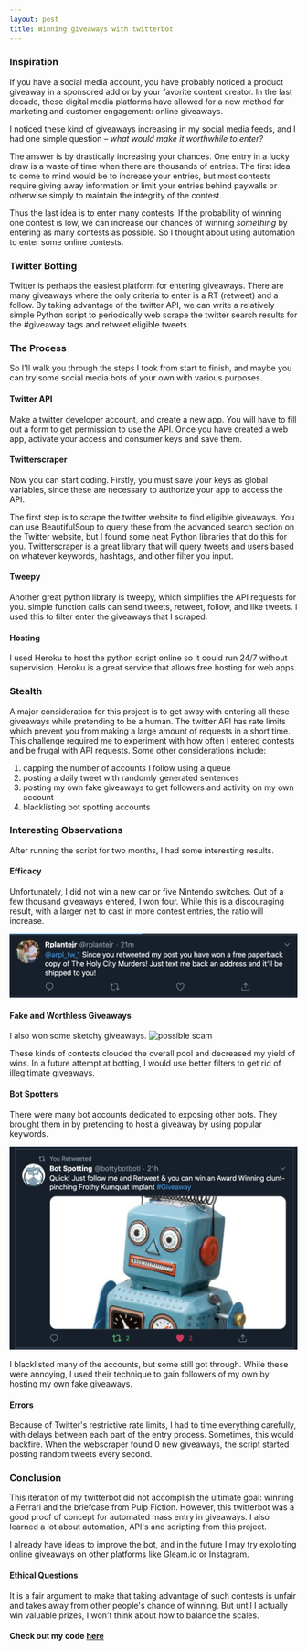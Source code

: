 ```yaml
---
layout: post
title: Winning giveaways with twitterbot
---
```


### Inspiration

If you have a social media account, you have probably noticed a product giveaway in a sponsored add or by your favorite content creator. In the last decade, these digital media platforms have allowed for a new method for marketing and customer engagement: online giveaways.

I noticed these kind of giveaways increasing in my social media feeds, and I had one simple question – _what would make it worthwhile to enter?_

The answer is by drastically increasing your chances. One entry in a lucky draw is a waste of time when there are thousands of entries. The first idea to come to mind would be to increase your entries, but most contests require giving away information or limit your entries behind paywalls or otherwise simply to maintain the integrity of the contest.

Thus the last idea is to enter many contests. If the probability of winning one contest is low, we can increase our chances of winning _something_ by entering as many contests as possible. So I thought about using automation to enter some online contests.

### Twitter Botting

Twitter is perhaps the easiest platform for entering giveaways. There are many giveaways where the only criteria to enter is a RT (retweet) and a follow. By taking advantage of the twitter API, we can write a relatively simple Python script to periodically web scrape the twitter search results for the #giveaway tags and retweet eligible tweets.

### The Process

So I'll walk you through the steps I took from start to finish, and maybe you can try some social media bots of your own with various purposes.

#### Twitter API

Make a twitter developer account, and create a new app. You will have to fill out a form to get permission to use the API. Once you have created a web app, activate your access and consumer keys and save them.

#### Twitterscraper

Now you can start coding. Firstly, you must save your keys as global variables, since these are necessary to authorize your app to access the API.

The first step is to scrape the twitter website to find eligible giveaways. You can use BeautifulSoup to query these from the advanced search section on the Twitter website, but I found some neat Python libraries that do this for you. Twitterscraper is a great library that will query tweets and users based on whatever keywords, hashtags, and other filter you input.

#### Tweepy

Another great python library is tweepy, which simplifies the API requests for you. simple function calls can send tweets, retweet, follow, and like tweets. I used this to filter enter the giveaways that I scraped.

#### Hosting

I used Heroku to host the python script online so it could run 24/7 without supervision. Heroku is a great service that allows free hosting for web apps.

### Stealth

A major consideration for this project is to get away with entering all these giveaways while pretending to be a human. The twitter API has rate limits which prevent you from making a large amount of requests in a short time. This challenge required me to experiment with how often I entered contests and be frugal with API requests. Some other considerations include:
1. capping the number of accounts I follow using a queue
2. posting a daily tweet with randomly generated sentences
3. posting my own fake giveaways to get followers and activity on my own account
4. blacklisting bot spotting accounts

### Interesting Observations

After running the script for two months, I had some interesting results.

#### Efficacy

Unfortunately, I did not win a new car or five Nintendo switches. Out of a few thousand giveaways entered, I won four. While this is a discouraging result, with a larger net to cast in more contest entries, the ratio will increase.

![my first W](/images/first_win.png)


#### Fake and Worthless Giveaways

I also won some sketchy giveaways. ![possible scam](/images/scam_win)

These kinds of contests clouded the overall pool and decreased my yield of wins. In a future attempt at botting, I would use better filters to get rid of illegitimate giveaways.

#### Bot Spotters

There were many bot accounts dedicated to exposing other bots. They brought them in by pretending to host a giveaway by using popular keywords.

![bot spotters](/images/bot_spotting.png)

I blacklisted many of the accounts, but some still got through. While these were annoying, I used their technique to gain followers of my own by hosting my own fake giveaways.


#### Errors

Because of Twitter's restrictive rate limits, I had to time everything carefully, with delays between each part of the entry process. Sometimes, this would backfire. When the webscraper found 0 new giveaways, the script started posting random tweets every second.


### Conclusion

This iteration of my twitterbot did not accomplish the ultimate goal: winning a Ferrari and the briefcase from Pulp Fiction. However, this twitterbot was a good proof of concept for automated mass entry in giveaways. I also learned a lot about automation, API's and scripting from this project.

I already have ideas to improve the bot, and in the future I may try exploiting online giveaways on other platforms like Gleam.io or Instagram.

#### Ethical Questions

It is a fair argument to make that taking advantage of such contests is unfair and takes away from other people's chance of winning. But until I actually win valuable prizes, I won't think about how to balance the scales.

#### Check out my code [here](https://github.com/araaish/twitterbot)

